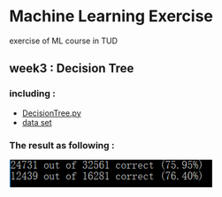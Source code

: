 # Machine Learning Exercise

exercise of ML course in TUD

## week3 : Decision Tree
### including :
 * [DecisionTree.py](https://github.com/chrisHuxi/MachineLearningExercise/blob/master/week3_decision_tree/DecisionTree.py)
 * [data set](https://github.com/chrisHuxi/MachineLearningExercise/tree/master/week3_decision_tree/data)

### The result as following : 

![](https://github.com/chrisHuxi/MachineLearningExercise/blob/master/result_dt.PNG)
